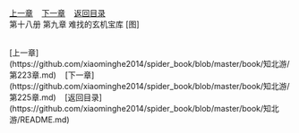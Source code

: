 
[上一章](https://github.com/xiaominghe2014/spider_book/blob/master/book/知北游/第223章.md)&nbsp;&nbsp;&nbsp;&nbsp;[下一章](https://github.com/xiaominghe2014/spider_book/blob/master/book/知北游/第225章.md)&nbsp;&nbsp;&nbsp;&nbsp;[返回目录](https://github.com/xiaominghe2014/spider_book/blob/master/book/知北游/README.md)
<br /> 第十八册 第九章 难找的玄机宝库 [图]<br />
    
  <br />
[上一章](https://github.com/xiaominghe2014/spider_book/blob/master/book/知北游/第223章.md)&nbsp;&nbsp;&nbsp;&nbsp;[下一章](https://github.com/xiaominghe2014/spider_book/blob/master/book/知北游/第225章.md)&nbsp;&nbsp;&nbsp;&nbsp;[返回目录](https://github.com/xiaominghe2014/spider_book/blob/master/book/知北游/README.md)

